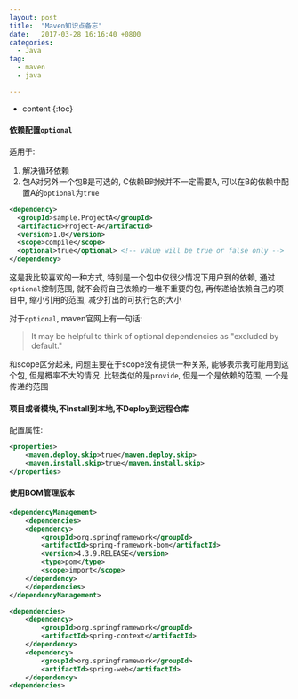 ```yaml
---
layout: post
title:  "Maven知识点备忘"
date:   2017-03-28 16:16:40 +0800
categories:
  - Java
tag:
  - maven
  - java

---
```


* content
{:toc}

#### 依赖配置`optional`
适用于:
1. 解决循环依赖
2. 包A对另外一个包B是可选的, C依赖B时候并不一定需要A, 可以在B的依赖中配置A的`optional`为`true`

``` xml
<dependency>
  <groupId>sample.ProjectA</groupId>
  <artifactId>Project-A</artifactId>
  <version>1.0</version>
  <scope>compile</scope>
  <optional>true</optional> <!-- value will be true or false only -->
</dependency>
```
这是我比较喜欢的一种方式, 特别是一个包中仅很少情况下用户到的依赖, 通过`optional`控制范围, 就不会将自己依赖的一堆不重要的包, 再传递给依赖自己的项目中, 缩小引用的范围, 减少打出的可执行包的大小

对于`optional`, maven官网上有一句话:
>It may be helpful to think of optional dependencies as "excluded by default."

和scope区分起来, 问题主要在于scope没有提供一种关系, 能够表示我可能用到这个包, 但是概率不大的情况. 比较类似的是`provide`, 但是一个是依赖的范围, 一个是传递的范围

#### 项目或者模块,不Install到本地,不Deploy到远程仓库

配置属性:

``` xml
<properties>
    <maven.deploy.skip>true</maven.deploy.skip>
    <maven.install.skip>true</maven.install.skip>
</properties>
```

#### 使用BOM管理版本
``` xml
<dependencyManagement>
	<dependencies>
	<dependency>
		<groupId>org.springframework</groupId>
		<artifactId>spring-framework-bom</artifactId>
		<version>4.3.9.RELEASE</version>
		<type>pom</type>
		<scope>import</scope>
	</dependency>
	</dependencies>
</dependencyManagement>
```


``` xml
<dependencies>
    <dependency>
        <groupId>org.springframework</groupId>
        <artifactId>spring-context</artifactId>
    </dependency>
    <dependency>
        <groupId>org.springframework</groupId>
        <artifactId>spring-web</artifactId>
    </dependency>
<dependencies>
```
